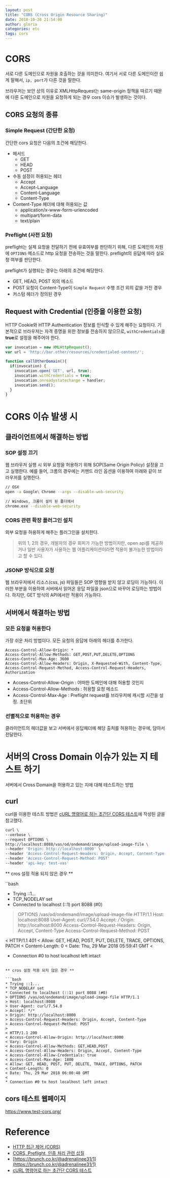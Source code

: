```yaml
---
layout: post
title: "CORS (Cross Origin Resource Sharing)"
date: 2018-10-28 21:54:00
author: gloria
categories: etc
tags: cors
---
```


# CORS

서로 다른 도메인으로 자원을 호출하는 것을 의미한다.
여기서 서로 다른 도메인이란 쉽게 말해서, `ip, port`가 다른 것을 말한다.

브라우저는 보안 상의 이유로 XMLHttpRequest는 same-origin 정책을 따르기 때문에 다른 도메인으로 자원을 요청하게 되는 경우 cors 이슈가 발생하는 것이다.

## CORS 요청의 종류

### Simple Request (간단한 요청)

간단한 cors 요청은 다음의 조건에 해당한다.

- 메서드 
	- GET
	- HEAD
	- POST
- 수동 설정이 허용되는 헤더
	- Accept
	- Accept-Language
	- Content-Language
	- Content-Type
- Content-Type 헤더에 대해 허용되는 값
	- application/x-www-form-urlencoded
	- multipart/form-data
	- text/plain 

### Preflight (사전 요청)

preflight는 실제 요청을 전달하기 전에 유효여부를 판단하기 위해, 다른 도메인의 자원에 `OPTIONS` 메소드로 http 요청을 전송하는 것을 말한다.
preflight의 응닶에 따라 실요청 여부를 판단한다.

preflight가 실행되는 경우는  아래의 조건에 해당한다.
- GET, HEAD, POST 외의 메소드
- POST 요청이 Content-Type이 `Simple Request` 수행 조건 외의 값을 가진 경우
- 커스텀 헤더가 정의된 경우

## Request with Credential (인증을 이용한 요청)

HTTP Cookie와 HTTP Authentication 정보를 인식할 수 있게 해주는 요청이다.
기본적으로 브라우저는 자격 증명을 위한 정보를 전송하지 않으므로, `withCredentials`을 **true**로 설정을 해주어야 한다.

```javascript
var invocation = new XMLHttpRequest();
var url = 'http://bar.other/resources/credentialed-content/';
    
function callOtherDomain(){
  if(invocation) {
    invocation.open('GET', url, true);
    invocation.withCredentials = true;
    invocation.onreadystatechange = handler;
    invocation.send(); 
  }
}
```

# CORS 이슈 발생 시

## 클라이언트에서 해결하는 방법

### SOP 설정 끄기

웹 브라우저 실행 시 외부 요청을 허용하기 위해 SOP(Same Origin Policy) 설정을 끄고 실행한다.
예를 들어, 크롬의 경우에는 커맨드 라인 옵션을 이용하여 아래와 같이 브라우저를 실행한다.

```bash
// OSX
open -a Google\ Chrome --args --disable-web-security
 
// Windows, 크롬이 설치 된 폴더에서
chrome.exe --disable-web-security
```

### CORS 관련 확장 플러그인 설치

외부 요청을 허용하게 해주는 플러그인을 설치한다.

> 위의 1, 2의 경우, 개발자의 경우 회피가 가능한 방법이지만, open api를 제공하거나 일반 사용자가 사용하는 웹 어플리케이션이라면 적용이 불가능한 방법이라고 할 수 있다.

### JSONP 방식으로 요청

웹 브라우저에서 리소스(css, js) 파일들은 SOP 영향을 받지 않고 로딩이 가능하다. 이러한 부분을 이용하여 서버에서 읽어온 응답 파일을 json으로 바꾸어 로딩하는 방법이다. 하지만, GET 방식의 API에서만 적용이 가능하다.

## 서버에서 해결하는 방법

### 모든 요청을 허용한다

가장 쉬운 처리 방법이다.  모든  요청의 응답에 아래의 헤더를 추가한다.

```text
Access-Control-Allow-Origin: *
Access-Control-Allow-Methods: GET,POST,PUT,DELETE,OPTIONS
Access-Control-Max-Age: 3600
Access-Control-Allow-Headers: Origin, X-Requested-With, Content-Type, Access-Control-Request-Method, Access-Control-Request-Headers, Authorization
```

- Access-Control-Allow-Origin : 어떠한 도메인에 대해 허용할 것인지
- Access-Control-Allow-Methods : 허용할 요청 메소드
- Access-Control-Max-Age : Preflight request를 브라우저에 캐시할 시간을 설정. 초단위

### 선별적으로 허용하는 경우

클라이언트의 헤더값을 보고 서버에서 응답헤더에 해당 출처를 허용하는 경우에, 담아서 전달한다.

# 서버의 Cross Domain 이슈가 있는 지 테스트 하기

서버에서 Cross Domain을 허용하고 있는 지에 대해 테스트하는 방법

## curl

curl을 이용한 테스트 방법은 [cURL 명령어로 하는 초간단 CORS 테스트](http://www.popit.kr/curl-%EB%AA%85%EB%A0%B9%EC%96%B4%EB%A1%9C-%ED%95%98%EB%8A%94-%EC%B4%88%EA%B0%84%EB%8B%A8-cors-%ED%85%8C%EC%8A%A4%ED%8A%B8/)에 작성된 글을 참고했다.

```bash
curl \
--verbose \
--request OPTIONS \
http://localhost:8088/vas/od/ondemand/image/upload-image-file \
--header 'Origin: http://localhost:8000' \
--header 'Access-Control-Request-Headers: Origin, Accept, Content-Type' \
--header 'Access-Control-Request-Method: POST'
--header 'api-key: test-vas'
```

** cros 설정 적용 되지 않은 경우 **     

``bash
* Trying ::1...
* TCP_NODELAY set
* Connected to localhost (::1) port 8088 (#0)
> OPTIONS /vas/od/ondemand/image/upload-image-file HTTP/1.1
> Host: localhost:8088
> User-Agent: curl/7.54.0
> Accept: */*
> Origin: http://localhost:8000
> Access-Control-Request-Headers: Origin, Accept, Content-Type
> Access-Control-Request-Method: POST
>
< HTTP/1.1 401
< Allow: GET, HEAD, POST, PUT, DELETE, TRACE, OPTIONS, PATCH
< Content-Length: 0
< Date: Thu, 29 Mar 2018 05:59:41 GMT
<
* Connection #0 to host localhost left intact
```

** cros 설정 적용 되지 않은 경우 **     

```bash
* Trying ::1...
* TCP_NODELAY set
* Connected to localhost (::1) port 8088 (#0)
> OPTIONS /vas/od/ondemand/image/upload-image-file HTTP/1.1
> Host: localhost:8088
> User-Agent: curl/7.54.0
> Accept: */*
> Origin: http://localhost:8000
> Access-Control-Request-Headers: Origin, Accept, Content-Type
> Access-Control-Request-Method: POST
>
< HTTP/1.1 200
< Access-Control-Allow-Origin: http://localhost:8000
< Vary: Origin
< Access-Control-Allow-Methods: GET,HEAD,POST
< Access-Control-Allow-Headers: Origin, Accept, Content-Type
< Access-Control-Allow-Credentials: true
< Access-Control-Max-Age: 1800
< Allow: GET, HEAD, POST, PUT, DELETE, TRACE, OPTIONS, PATCH
< Content-Length: 0
< Date: Thu, 29 Mar 2018 06:00:48 GMT
<
* Connection #0 to host localhost left intact
```

## cors 테스트 웹페이지

https://www.test-cors.org/


# Reference

- [HTTP 접근 제어 (CORS)](https://developer.mozilla.org/ko/docs/Web/HTTP/Access_control_CORS)
- [CORS, Preflight, 인증 처리 관련 삽질](https://www.popit.kr/cors-preflight-%EC%9D%B8%EC%A6%9D-%EC%B2%98%EB%A6%AC-%EA%B4%80%EB%A0%A8-%EC%82%BD%EC%A7%88/)
- [https://brunch.co.kr/@adrenalinee31/1](https://brunch.co.kr/@adrenalinee31/1)
- [cURL 명령어로 하는 초간단 CORS 테스트](https://www.popit.kr/curl-%EB%AA%85%EB%A0%B9%EC%96%B4%EB%A1%9C-%ED%95%98%EB%8A%94-%EC%B4%88%EA%B0%84%EB%8B%A8-cors-%ED%85%8C%EC%8A%A4%ED%8A%B8/)